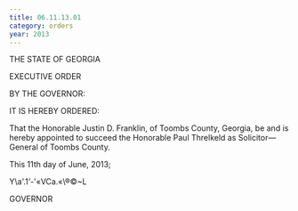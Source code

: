 ```yaml
---
title: 06.11.13.01
category: orders
year: 2013
---
```

 

THE STATE OF GEORGIA

EXECUTIVE ORDER

BY THE GOVERNOR:

IT IS HEREBY ORDERED:

That the Honorable Justin D. Franklin, of Toombs County, Georgia,
be and is hereby appointed to succeed the Honorable Paul
Threlkeld as Solicitor—General of Toombs County.

This 11th day of June, 2013;

Y\a'.1‘-'«VCa.«\®©~L

GOVERNOR

